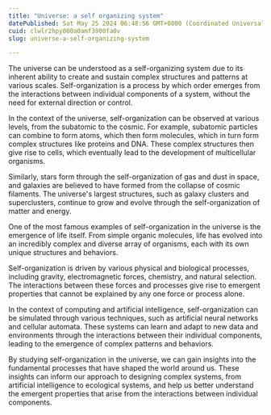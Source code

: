 ```yaml
---
title: "Universe: a self organizing system"
datePublished: Sat May 25 2024 06:48:56 GMT+0000 (Coordinated Universal Time)
cuid: clwlr2hpy000a0amf3900fa0v
slug: universe-a-self-organizing-system

---
```


The universe can be understood as a self-organizing system due to its inherent ability to create and sustain complex structures and patterns at various scales. Self-organization is a process by which order emerges from the interactions between individual components of a system, without the need for external direction or control.

In the context of the universe, self-organization can be observed at various levels, from the subatomic to the cosmic. For example, subatomic particles can combine to form atoms, which then form molecules, which in turn form complex structures like proteins and DNA. These complex structures then give rise to cells, which eventually lead to the development of multicellular organisms.

Similarly, stars form through the self-organization of gas and dust in space, and galaxies are believed to have formed from the collapse of cosmic filaments. The universe's largest structures, such as galaxy clusters and superclusters, continue to grow and evolve through the self-organization of matter and energy.

One of the most famous examples of self-organization in the universe is the emergence of life itself. From simple organic molecules, life has evolved into an incredibly complex and diverse array of organisms, each with its own unique structures and behaviors.

Self-organization is driven by various physical and biological processes, including gravity, electromagnetic forces, chemistry, and natural selection. The interactions between these forces and processes give rise to emergent properties that cannot be explained by any one force or process alone.

In the context of computing and artificial intelligence, self-organization can be simulated through various techniques, such as artificial neural networks and cellular automata. These systems can learn and adapt to new data and environments through the interactions between their individual components, leading to the emergence of complex patterns and behaviors.

By studying self-organization in the universe, we can gain insights into the fundamental processes that have shaped the world around us. These insights can inform our approach to designing complex systems, from artificial intelligence to ecological systems, and help us better understand the emergent properties that arise from the interactions between individual components.